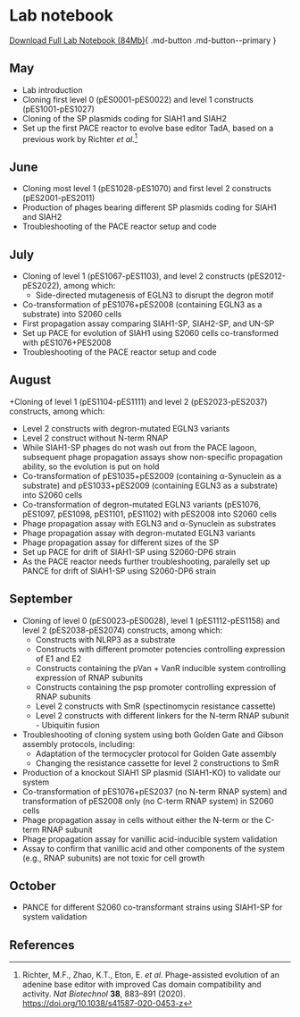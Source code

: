 # Lab notebook
[Download Full Lab Notebook (84Mb)](docs/files/lab_notebook_iDEC.pdf){ .md-button .md-button--primary }
## May
+ Lab introduction
+ Cloning first level 0 (pES0001-pES0022) and level 1 constructs (pES1001-pES1027)
+ Cloning of the SP plasmids coding for SIAH1 and SIAH2
+ Set up the first PACE reactor to evolve base editor TadA, based on a previous work by Richter _et al._[^1]

## June
+ Cloning most level 1 (pES1028-pES1070) and first level 2 constructs (pES2001-pES2011)
+ Production of phages bearing different SP plasmids coding for SIAH1 and SIAH2
+ Troubleshooting of the PACE reactor setup and code

## July
+ Cloning of level 1 (pES1067-pES1103), and level 2 constructs (pES2012-pES2022), among which:
  + Side-directed mutagenesis of EGLN3 to disrupt the degron motif
+ Co-transformation of pES1076+pES2008 (containing EGLN3 as a substrate) into S2060 cells
+ First propagation assay comparing SIAH1-SP, SIAH2-SP, and UN-SP
+ Set up PACE for evolution of SIAH1 using S2060 cells co-transformed with pES1076+PES2008
+ Troubleshooting of the PACE reactor setup and code

## August
+Cloning of level 1 (pES1104-pES1111) and level 2 (pES2023-pES2037) constructs, among which:
  + Level 2 constructs with degron-mutated EGLN3 variants
  + Level 2 construct without N-term RNAP
+ While SIAH1-SP phages do not wash out from the PACE lagoon, subsequent phage propagation assays show non-specific propagation ability, so the evolution is put on hold
+ Co-transformation of pES1035+pES2009 (containing α-Synuclein as a substrate) and pES1033+pES2009 (containing EGLN3 as a substrate) into S2060 cells
+ Co-transformation of degron-mutated EGLN3 variants (pES1076, pES1097, pES1098, pES1101, pES1102) with pES2008 into S2060 cells
+ Phage propagation assay with EGLN3 and α-Synuclein as substrates
+ Phage propagation assay with degron-mutated EGLN3 variants
+ Phage propagation assay for different sizes of the SP
+ Set up PACE for drift of SIAH1-SP using S2060-DP6 strain
+ As the PACE reactor needs further troubleshooting, paralelly set up PANCE for drift of SIAH1-SP using S2060-DP6 strain

## September
+ Cloning of level 0 (pES0023-pES0028), level 1 (pES1112-pES1158) and level 2 (pES2038-pES2074) constructs, among which:
  + Constructs with NLRP3 as a substrate
  + Constructs with different promoter potencies controlling expression of E1 and E2
  + Constructs containing the pVan + VanR inducible system controlling expression of RNAP subunits
  + Constructs containing the psp promoter controlling expression of RNAP subunits
  + Level 2 constructs with SmR (spectinomycin resistance cassette)
  + Level 2 constructs with different linkers for the N-term RNAP subunit - Ubiquitin fusion
+ Troubleshooting of cloning system using both Golden Gate and Gibson assembly protocols, including:
  + Adaptation of the termocycler protocol for Golden Gate assembly
  + Changing the resistance cassette for level 2 constructions to SmR
+ Production of a knockout SIAH1 SP plasmid (SIAH1-KO) to validate our system
+ Co-transformation of pES1076+pES2037 (no N-term RNAP system) and transformation of pES2008 only (no C-term RNAP system) in S2060 cells
+ Phage propagation assay in cells without either the N-term or the C-term RNAP subunit
+ Phage propagation assay for vanillic acid-inducible system validation
+ Assay to confirm that vanillic acid and other components of the system (e.g., RNAP subunits) are not toxic for cell growth

## October
+ PANCE for different S2060 co-transformant strains using SIAH1-SP for system validation



## References
[^1]: Richter, M.F., Zhao, K.T., Eton, E. _et al._ Phage-assisted evolution of an adenine base editor with improved Cas domain compatibility and activity. _Nat Biotechnol_ **38**, 883–891 (2020). https://doi.org/10.1038/s41587-020-0453-z
